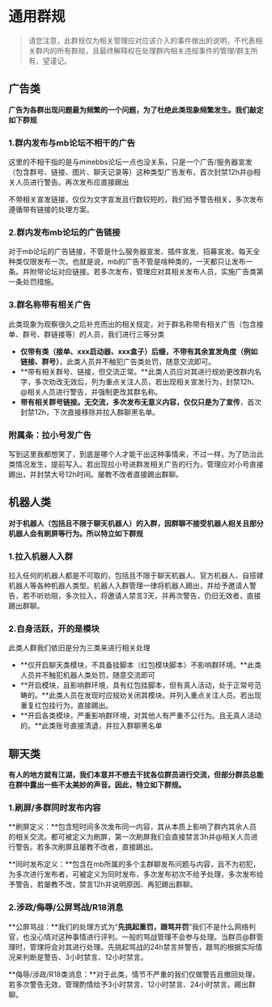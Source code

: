 # 通用群规

> 请您注意，此群规仅为相关管理应对应该介入的事件做出的说明，不代表相关群内的所有群规，且最终解释权在处理群内相关违规事件的管理/群主所有，望谨记。

## 广告类

**广告为各群出现问题最为频繁的一个问题，为了杜绝此类现象频繁发生。我们敲定如下群规**

### 1.群内发布与mb论坛不相干的广告

这里的不相干指的是与minebbs论坛一点也没关系，只是一个广告/服务器宣发（包含群号、链接、图片、聊天记录等）这种类型广告发布，首次封禁12h并@相关人员进行警告。再次发布应直接踢出

不带相关宣发链接，仅仅为文字宣发且行数较短的，我们给予警告相关，多次发布遵循带有链接的处理方案。

### 2.群内发布mb论坛的广告链接

对于mb论坛的广告链接，不管是什么服务器宣发、插件宣发、招募宣发。每天全种类仅限发布一次。也就是说，mb的广告不管是啥种类的，一天都只让发布一条。并附带论坛对应链接。若多次发布，管理应对其相关发布人员，实施广告类第一条处罚措施。

### 3.群名称带有相关广告

此类现象为观察很久之后补充而出的相关规定，对于群名称带有相关广告（包含接单、群号、群链接等）的人员，我们进行三等分类

- **仅带有类（接单、xxx启动器、xxx盒子）后缀，不带有其余宣发角度（例如链接、群号）**，此类人员并不触犯广告类处罚，随意交流即可。
- **带有相关群号、链接，但交流正常。**此类人员应对其进行规劝更改群内名字，多次劝改无效后，列为重点关注人员，若出现相关宣发行为，封禁12h、@相关人员进行警告，并强制更改其群名称。
- **带有相关群号链接。无交流，多次发布无意义内容，仅仅只是为了宣传**，首次封禁12h，下次直接移除并拉入群聊黑名单。

### 附属条：拉小号发广告

写到这里我都想笑了，到底是哪个人才能干出这种事情来，不过一样，为了防治此类情况发生，提前写入。若出现拉小号进群发相关广告的行为，管理应对小号直接踢出，并封禁大号12h时间。屡教不改者直接踢出群聊。

## 机器人类

**对于机器人（包括且不限于聊天机器人）的入群，因群聊不接受机器人相关且部分机器人会有刷屏等行为。所以特立如下群规**

### 1.拉入机器人入群

拉入任何的机器人都是不可取的，包括且不限于聊天机器人、官方机器人、自搭建机器人等各种机器人类型。机器人入群管理一律将机器人踢出，并给予邀请人警告，若不听劝阻，多次拉入，将邀请人禁言3天，并再次警告，仍旧无效者，直接踢出群聊。

### 2.自身活跃，开的是模块

此类人群我们依旧是分为三类来进行相关处理

- **仅开启聊天类模块，不具备挂脚本（红包模块脚本）不影响群环境。**此类人员并不触犯机器人类处罚，随意交流即可
- **开启模块，且影响群环境，具有红包挂脚本，但有真人活动，处于正常号范畴的。**此类人员在发现时应规劝关闭其模块。并列入重点关注人员。若出现重复红包挂行为，直接踢出。
- **开启各类模块，严重影响群环境，对其他人有严重不公行为。且无真人活动的。**此类账号直接清退，并拉入群聊黑名单

## 聊天类

**有人的地方就有江湖，我们本意并不想去干扰各位群员进行交流，但部分群员总能在群中露出一些不太美妙的声音。因此，特立如下群规。**

### 1.刷屏/多群同时发布内容

**刷屏定义：**包含短时间多次发布同一内容，其从本质上影响了群内其余人员的相关交流。都可被定义为刷屏，第一次刷屏我们会直接禁言3h并@相关人员进行警告。若多次刷屏且屡教不改者，直接踢出。

**同时发布定义：**包含在mb所属的多个主群聊发布问题与内容，且不为初犯，为多次进行发布者，可被定义为同时发布，多次发布初次不给予处理，多次发布给予警告，若屡教不改，禁言12h并说明原因、再犯踢出群聊。

### 2.涉政/侮辱/公屏骂战/R18消息

**公屏骂战：**我们的处理方式为“**先挑起重罚，跟骂并罚**”我们不是什么网络判官，也没心情对这种事情进行评判。一般的骂战管理不会参与处理。当群员@群管理时，管理将会对其进行处理。先挑起骂战的24h禁言并警告，跟骂的根据实际情况来判断是警告、3小时禁言、12小时禁言。

**侮辱/涉政/R18类消息：**对于此类，情节不严重的我们仅做警告且撤回处理，若多次警告无效，管理酌情给予3小时禁言、12小时禁言、24小时禁言。踢出群聊。





